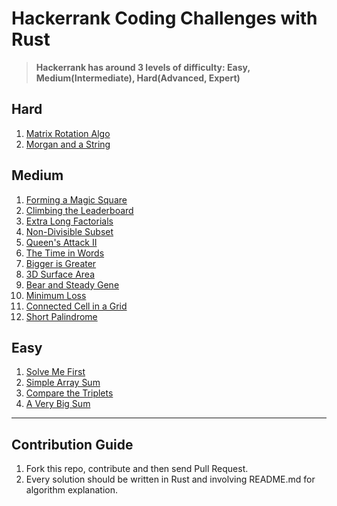 # Hackerrank Coding Challenges with Rust

> **Hackerrank has around 3 levels of difficulty: Easy, Medium(Intermediate), Hard(Advanced, Expert)**


## Hard
1. [Matrix Rotation Algo](https://www.hackerrank.com/challenges/matrix-rotation-algo/problem?isFullScreen=true)
2. [Morgan and a String](https://www.hackerrank.com/challenges/morgan-and-a-string/problem?isFullScreen=true)

## Medium
1. [Forming a Magic Square](https://www.hackerrank.com/challenges/magic-square-forming?isFullScreen=true)
2. [Climbing the Leaderboard](https://www.hackerrank.com/challenges/climbing-the-leaderboard/problem?isFullScreen=true)
3. [Extra Long Factorials](https://www.hackerrank.com/challenges/extra-long-factorials/problem?isFullScreen=true)
4. [Non-Divisible Subset](https://www.hackerrank.com/challenges/non-divisible-subset/problem?isFullScreen=true)
5. [Queen's Attack II](https://www.hackerrank.com/challenges/queens-attack-2/problem?isFullScreen=true)
6. [The Time in Words](https://www.hackerrank.com/challenges/the-time-in-words/problem?isFullScreen=true)
7. [Bigger is Greater](https://www.hackerrank.com/challenges/bigger-is-greater/problem?isFullScreen=true)
8. [3D Surface Area](https://www.hackerrank.com/challenges/3d-surface-area/problem?isFullScreen=true)
9. [Bear and Steady Gene](https://www.hackerrank.com/challenges/bear-and-steady-gene/problem?isFullScreen=true)
10. [Minimum Loss](https://www.hackerrank.com/challenges/minimum-loss/problem?isFullScreen=true)
11. [Connected Cell in a Grid](https://www.hackerrank.com/challenges/connected-cell-in-a-grid/problem?isFullScreen=true)
12. [Short Palindrome](https://www.hackerrank.com/challenges/short-palindrome/problem?isFullScreen=true)

## Easy
1. [Solve Me First](https://www.hackerrank.com/challenges/solve-me-first/problem?isFullScreen=true)
2. [Simple Array Sum](https://www.hackerrank.com/challenges/simple-array-sum/problem?isFullScreen=true)
3. [Compare the Triplets](https://www.hackerrank.com/challenges/compare-the-triplets/problem?isFullScreen=true)
4. [A Very Big Sum](https://www.hackerrank.com/challenges/a-very-big-sum/problem?isFullScreen=true)

---
## Contribution Guide
1. Fork this repo, contribute and then send Pull Request.
2. Every solution should be written in Rust and involving README.md for algorithm explanation.
